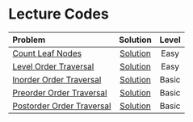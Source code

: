 # Lecture Codes

|  Problem  |  Solution  |  Level  |
|:----------|:----------:|:-------:|
|  [Count Leaf Nodes](https://www.naukri.com/code360/problems/count-leaf-nodes_893055)  |  [Solution]()  |  Easy  |
|  [Level Order Traversal](https://www.geeksforgeeks.org/problems/level-order-traversal/1)  |  [Solution]()  |  Easy  |
|  [Inorder Order Traversal](https://www.geeksforgeeks.org/problems/inorder-traversal/1)  |  [Solution]()  |  Basic  |
|  [Preorder Order Traversal](https://www.geeksforgeeks.org/problems/preorder-traversal/1)  |  [Solution]()  |  Basic  |
 |  [Postorder Order Traversal](https://www.geeksforgeeks.org/problems/postorder-traversal/1)  |  [Solution]()  |  Basic  |